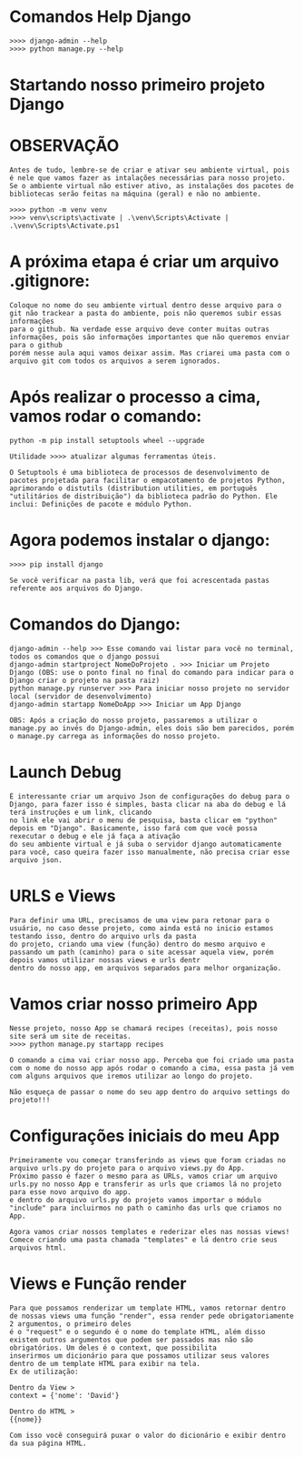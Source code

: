 # Comandos Help Django
    >>>> django-admin --help
    >>>> python manage.py --help

# Startando nosso primeiro projeto Django #

# OBSERVAÇÃO
    Antes de tudo, lembre-se de criar e ativar seu ambiente virtual, pois é nele que vamos fazer as intalações necessárias para nosso projeto.
    Se o ambiente virtual não estiver ativo, as instalações dos pacotes de bibliotecas serão feitas na máquina (geral) e não no ambiente.

    >>>> python -m venv venv
    >>>> venv\scripts\activate | .\venv\Scripts\Activate | .\venv\Scripts\Activate.ps1

# A próxima etapa é criar um arquivo .gitignore:
    Coloque no nome do seu ambiente virtual dentro desse arquivo para o git não trackear a pasta do ambiente, pois não queremos subir essas informações
    para o github. Na verdade esse arquivo deve conter muitas outras informações, pois são informações importantes que não queremos enviar para o github
    porém nesse aula aqui vamos deixar assim. Mas criarei uma pasta com o arquivo git com todos os arquivos a serem ignorados.

# Após realizar o processo a cima, vamos rodar o comando:
    python -m pip install setuptools wheel --upgrade

    Utilidade >>>> atualizar algumas ferramentas úteis.

    O Setuptools é uma biblioteca de processos de desenvolvimento de pacotes projetada para facilitar o empacotamento de projetos Python, aprimorando o distutils (distribution utilities, em português "utilitários de distribuição") da biblioteca padrão do Python. Ele inclui: Definições de pacote e módulo Python.

# Agora podemos instalar o django:
    >>>> pip install django

    Se você verificar na pasta lib, verá que foi acrescentada pastas referente aos arquivos do Django.

# Comandos do Django:
    django-admin --help >>> Esse comando vai listar para você no terminal, todos os comandos que o django possui
    django-admin startproject NomeDoProjeto . >>> Iniciar um Projeto Django (OBS: use o ponto final no final do comando para indicar para o Django criar o projeto na pasta raiz)
    python manage.py runserver >>> Para iniciar nosso projeto no servidor local (servidor de desenvolvimento)
    django-admin startapp NomeDoApp >>> Iniciar um App Django

    OBS: Após a criação do nosso projeto, passaremos a utilizar o manage.py ao invés do Django-admin, eles dois são bem parecidos, porém o manage.py carrega as informações do nosso projeto.

# Launch Debug
    É interessante criar um arquivo Json de configurações do debug para o Django, para fazer isso é simples, basta clicar na aba do debug e lá terá instruções e um link, clicando
    no link ele vai abrir o menu de pesquisa, basta clicar em "python" depois em "Django". Basicamente, isso fará com que você possa rexecutar o debug e ele já faça a ativação
    do seu ambiente virtual e já suba o servidor django automaticamente para você, caso queira fazer isso manualmente, não precisa criar esse arquivo json.

# URLS e Views
    Para definir uma URL, precisamos de uma view para retonar para o usuário, no caso desse projeto, como ainda está no inicio estamos testando isso, dentro do arquivo urls da pasta
    do projeto, criando uma view (função) dentro do mesmo arquivo e passando um path (caminho) para o site acessar aquela view, porém depois vamos utilizar nossas views e urls dentr
    dentro do nosso app, em arquivos separados para melhor organização.

# Vamos criar nosso primeiro App
    Nesse projeto, nosso App se chamará recipes (receitas), pois nosso site será um site de receitas.
    >>>> python manage.py startapp recipes
    
    O comando a cima vai criar nosso app. Perceba que foi criado uma pasta com o nome do nosso app após rodar o comando a cima, essa pasta já vem com alguns arquivos que iremos utilizar ao longo do projeto.

    Não esqueça de passar o nome do seu app dentro do arquivo settings do projeto!!!

# Configurações iniciais do meu App
    Primeiramente vou começar transferindo as views que foram criadas no arquivo urls.py do projeto para o arquivo views.py do App.
    Próximo passo é fazer o mesmo para as URLs, vamos criar um arquivo urls.py no nosso App e transferir as urls que criamos lá no projeto para esse novo arquivo do app.
    e dentro do arquivo urls.py do projeto vamos importar o módulo "include" para incluirmos no path o caminho das urls que criamos no App.

    Agora vamos criar nossos templates e rederizar eles nas nossas views! Comece criando uma pasta chamada "templates" e lá dentro crie seus arquivos html.

# Views e Função render
    Para que possamos renderizar um template HTML, vamos retornar dentro de nossas views uma função "render", essa render pede obrigatoriamente 2 argumentos, o primeiro deles
    é o "request" e o segundo é o nome do template HTML, além disso existem outros argumentos que podem ser passados mas não são obrigatórios. Um deles é o context, que possibilita
    inserirmos um dicionário para que possamos utilizar seus valores dentro de um template HTML para exibir na tela.
    Ex de utilização:
    
    Dentro da View >
    context = {'nome': 'David'}

    Dentro do HTML >
    {{nome}}

    Com isso você conseguirá puxar o valor do dicionário e exibir dentro da sua página HTML.